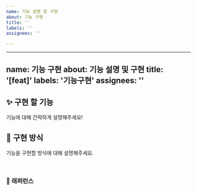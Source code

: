 ```yaml
---
name: 기능 설명 및 구현
about: 기능 구현
title: ''
labels: ''
assignees: ''

---
```


---
name: 기능 구현
about: 기능 설명 및 구현
title: '[feat]'
labels: '기능구현'
assignees: ''
---

## ✨ 구현 할 기능

기능에 대해 간략하게 설명해주세요!

## 📢 구현 방식

기능을 구현할 방식에 대해 설명해주세요.

<br>

### 📕 래퍼런스
